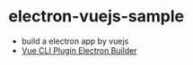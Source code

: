# electron-vuejs-sample

* build a electron app by vuejs
* [Vue CLI Plugin Electron Builder](https://github.com/nklayman/vue-cli-plugin-electron-builder)
